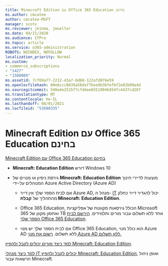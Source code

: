 ```yaml
---
title: Minecraft Edition עם Office 365 Education בחינם
ms.author: cmcatee
author: cmcatee-MSFT
manager: scotv
ms.reviewer: jkinma, jmueller
ms.date: 04/21/2020
ms.audience: ITPro
ms.topic: article
ms.service: o365-administration
ROBOTS: NOINDEX, NOFOLLOW
localization_priority: Normal
ms.custom:
- commerce_subscriptions
- "1427"
- "1500009"
ms.assetid: 7cf69a77-2212-43a7-bd68-122afd876e59
ms.openlocfilehash: 60e6ccc8039a58daf7bea9b36fefbf2e02b09a4d
ms.sourcegitcommit: 540a4e2515f7cfddee65519046454fc4437cd287
ms.translationtype: MT
ms.contentlocale: he-IL
ms.lasthandoff: 08/01/2021
ms.locfileid: "53680335"
---
```

# <a name="minecraft-edition-with-office-365-education-for-free"></a>Minecraft Edition עם Office 365 Education בחינם

[Minecraft Edition עם Office 365 Education בחינם](https://docs.microsoft.com/education/windows/get-minecraft-for-education)
  
- **Minecraft: Education Edition** דורש Windows 10

- גירסת ניסיון או מנויים של **Minecraft: Education Edition** מוצעות לדיירי חינוך המנוהלים על-ידי Azure Active Directory (Azure AD)

  - אם לבית הספר שלך אין דייר Azure AD, מנהל ה- [IT](https://docs.microsoft.com/education/windows/school-get-minecraft) יכול להגדיר דייר כחלק מהתהליך של **קבלת Minecraft: Education Edition**.

  - Office 365 Education, הכולל גירסאות מקוונות של אפליקציות Microsoft 365 ואחסון מקוון של TB אחד ללא תשלום עבור מורים ותלמידים. [הירשם לבית הספר שלך Office 365 Education](https://www.microsoft.com/education/products/office).

  - אם לבית הספר שלך יש מנוי Office 365 Education, הוא כולל מנוי Azure AD ללא תשלום. [רשום את מנוי Azure AD ללא תשלום.](https://msdn.microsoft.com/library/windows/hardware/mt703369%28v=vs.85%29.aspx)

[למד כיצד מורים יכולים לקבל ולהפיץ Minecraft: Education Edition](https://docs.microsoft.com/education/windows/teacher-get-minecraft).
  
[למד כיצד מנהלי IT יכולים לקבל ולהפיץ Minecraft: Education Edition](https://docs.microsoft.com/education/windows/school-get-minecraft), ואופן ניהול הרשאות עבור Minecraft.